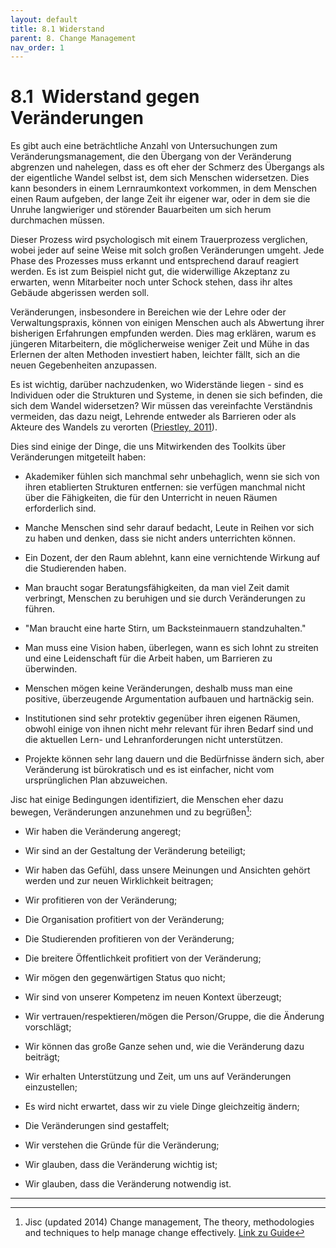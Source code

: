 ```yaml
---
layout: default
title: 8.1 Widerstand
parent: 8. Change Management
nav_order: 1
---
```


# 8.1  Widerstand gegen Veränderungen

Es gibt auch eine beträchtliche Anzahl von Untersuchungen zum
Veränderungsmanagement, die den Übergang von der Veränderung abgrenzen
und nahelegen, dass es oft eher der Schmerz des Übergangs als der
eigentliche Wandel selbst ist, dem sich Menschen widersetzen. Dies kann
besonders in einem Lernraumkontext vorkommen, in dem Menschen einen Raum
aufgeben, der lange Zeit ihr eigener war, oder in dem sie die Unruhe
langwieriger und störender Bauarbeiten um sich herum durchmachen müssen.

Dieser Prozess wird psychologisch mit einem Trauerprozess verglichen,
wobei jeder auf seine Weise mit solch großen Veränderungen umgeht. Jede
Phase des Prozesses muss erkannt und entsprechend darauf reagiert
werden. Es ist zum Beispiel nicht gut, die widerwillige Akzeptanz zu
erwarten, wenn Mitarbeiter noch unter Schock stehen, dass ihr altes
Gebäude abgerissen werden soll.

Veränderungen, insbesondere in Bereichen wie der Lehre oder der
Verwaltungspraxis, können von einigen Menschen auch als Abwertung ihrer
bisherigen Erfahrungen empfunden werden. Dies mag erklären, warum es
jüngeren Mitarbeitern, die möglicherweise weniger Zeit und Mühe in das
Erlernen der alten Methoden investiert haben, leichter fällt, sich an
die neuen Gegebenheiten anzupassen.

Es ist wichtig, darüber nachzudenken, wo Widerstände liegen - sind es
Individuen oder die Strukturen und Systeme, in denen sie sich befinden,
die sich dem Wandel widersetzen? Wir müssen das vereinfachte Verständnis
vermeiden, das dazu neigt, Lehrende entweder als Barrieren oder als
Akteure des Wandels zu verorten ([Priestley, 2011](../Referenzen.md)).

Dies sind einige der Dinge, die uns Mitwirkenden des Toolkits über
Veränderungen mitgeteilt haben:

-   Akademiker fühlen sich manchmal sehr unbehaglich, wenn sie sich von
    ihren etablierten Strukturen entfernen: sie verfügen manchmal nicht
    über die Fähigkeiten, die für den Unterricht in neuen Räumen
    erforderlich sind.

-   Manche Menschen sind sehr darauf bedacht, Leute in Reihen vor sich
    zu haben und denken, dass sie nicht anders unterrichten können.

-   Ein Dozent, der den Raum ablehnt, kann eine vernichtende Wirkung auf
    die Studierenden haben.

-   Man braucht sogar Beratungsfähigkeiten, da man viel Zeit damit
    verbringt, Menschen zu beruhigen und sie durch Veränderungen zu
    führen.

-   "Man braucht eine harte Stirn, um Backsteinmauern standzuhalten."

-   Man muss eine Vision haben, überlegen, wann es sich lohnt zu
    streiten und eine Leidenschaft für die Arbeit haben, um Barrieren zu
    überwinden.

-   Menschen mögen keine Veränderungen, deshalb muss man eine positive,
    überzeugende Argumentation aufbauen und hartnäckig sein.

-   Institutionen sind sehr protektiv gegenüber ihren eigenen Räumen,
    obwohl einige von ihnen nicht mehr relevant für ihren Bedarf sind
    und die aktuellen Lern- und Lehranforderungen nicht unterstützen.

-   Projekte können sehr lang dauern und die Bedürfnisse ändern sich,
    aber Veränderung ist bürokratisch und es ist einfacher, nicht vom
    ursprünglichen Plan abzuweichen.

Jisc hat einige Bedingungen identifiziert, die Menschen eher dazu
bewegen, Veränderungen anzunehmen und zu begrüßen[^32]:

-   Wir haben die Veränderung angeregt;

-   Wir sind an der Gestaltung der Veränderung beteiligt;

-   Wir haben das Gefühl, dass unsere Meinungen und Ansichten gehört
    werden und zur neuen Wirklichkeit beitragen;

-   Wir profitieren von der Veränderung;

-   Die Organisation profitiert von der Veränderung;

-   Die Studierenden profitieren von der Veränderung;

-   Die breitere Öffentlichkeit profitiert von der Veränderung;

-   Wir mögen den gegenwärtigen Status quo nicht;

-   Wir sind von unserer Kompetenz im neuen Kontext überzeugt;

-   Wir vertrauen/respektieren/mögen die Person/Gruppe, die die Änderung
    vorschlägt;

-   Wir können das große Ganze sehen und, wie die Veränderung dazu
    beiträgt;

-   Wir erhalten Unterstützung und Zeit, um uns auf Veränderungen
    einzustellen;

-   Es wird nicht erwartet, dass wir zu viele Dinge gleichzeitig ändern;

-   Die Veränderungen sind gestaffelt;

-   Wir verstehen die Gründe für die Veränderung;

-   Wir glauben, dass die Veränderung wichtig ist;

-   Wir glauben, dass die Veränderung notwendig ist.

---
[^32]: Jisc (updated 2014) Change management, The theory, methodologies
    and techniques to help manage change effectively. [Link zu Guide](http://www.jisc.ac.uk/guides/change-management/resistance-to-change)
